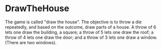 # DrawTheHouse
The game is called "draw the house".
The objective is to throw a die repeatedly, and based on the outcome, draw parts
of a house. A throw of 6 lets one draw the building, a square; a throw of 5 lets
one draw the roof; a throw of 4 lets one draw the door; and a throw of 3 lets one
draw a window. (There are two windows).
